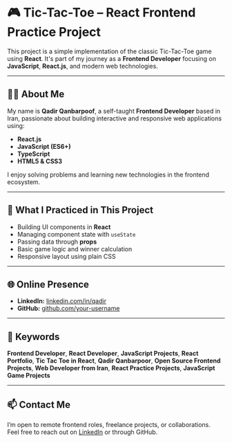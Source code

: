 # 🎮 Tic-Tac-Toe – React Frontend Practice Project

This project is a simple implementation of the classic Tic-Tac-Toe game using **React**. It's part of my journey as a **Frontend Developer** focusing on **JavaScript**, **React.js**, and modern web technologies.

---

## 👨‍💻 About Me

My name is **Qadir Qanbarpoof**, a self-taught **Frontend Developer** based in Iran, passionate about building interactive and responsive web applications using:

- **React.js**
- **JavaScript (ES6+)**
- **TypeScript**
- **HTML5 & CSS3**

I enjoy solving problems and learning new technologies in the frontend ecosystem.

---

## 🧠 What I Practiced in This Project

- Building UI components in **React**
- Managing component state with `useState`
- Passing data through **props**
- Basic game logic and winner calculation
- Responsive layout using plain CSS

---

## 🌐 Online Presence

- **LinkedIn:** [linkedin.com/in/qadir](https://linkedin.com/in/qadir-qanbarpoor)
- **GitHub:** [github.com/your-username](https://github.com/qadir-dev) 

---

## 📢 Keywords

**Frontend Developer**, **React Developer**, **JavaScript Projects**, **React Portfolio**, **Tic Tac Toe in React**, **Qadir Qanbarpoor**, **Open Source Frontend Projects**, **Web Developer from Iran**, **React Practice Projects**, **JavaScript Game Projects**

---

## 📫 Contact Me

I’m open to remote frontend roles, freelance projects, or collaborations.  
Feel free to reach out on [LinkedIn](https://linkedin.com/in/qadir-qanbarpoor) or through GitHub.

